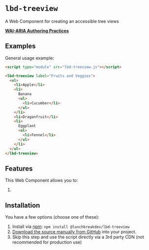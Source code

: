# `lbd-treeview`

A Web Component for creating an accessible tree views

**[WAI-ARIA Authoring Practices](https://www.w3.org/WAI/ARIA/apg/patterns/treeview/)**

## Examples

General usage example:

```html
<script type="module" src="lbd-treeview.js"></script>

<lbd-treeview label="Fruits and Veggies">
  <ul>
    <li>Apple</li>
    <li>
      Banana
      <ul>
        <li>Cucumber</li>
      </ul>
    </li>
    <li>Dragonfruit</li>
    <li>
      Eggplant
      <ul>
        <li>Fennel</li>
      </ul>
    </li>
  </ul>
</lbd-treeview>
```

## Features

This Web Component allows you to:

1.

## Installation

You have a few options (choose one of these):

1. Install via [npm](https://www.npmjs.com/package/@lunchbreakdev/lbd-treeview): `npm install @lunchbreakdev/lbd-treeview`
2. [Download the source manually from GitHub](https://github.com/lunchbreakdev/lbd-components/releases) into your project.
3. Skip this step and use the script directly via a 3rd party CDN (not recommended for production use)
